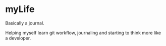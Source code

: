 # myLife

Basically a journal.

Helping myself learn git workflow, journaling and starting to think more like a developer.
